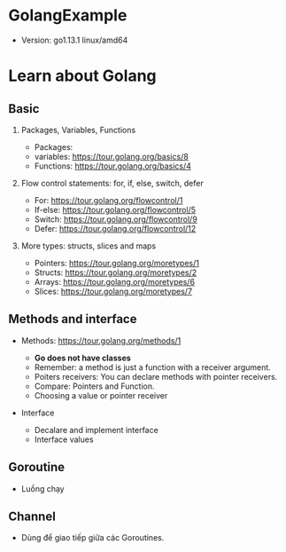 # GolangExample
- Version: go1.13.1 linux/amd64

# Learn about Golang
## Basic
1. Packages, Variables, Functions
    + Packages:
    + variables: https://tour.golang.org/basics/8
    + Functions: https://tour.golang.org/basics/4

2. Flow control statements: for, if, else, switch, defer
    + For: https://tour.golang.org/flowcontrol/1
    + If-else: https://tour.golang.org/flowcontrol/5
    + Switch: https://tour.golang.org/flowcontrol/9
    + Defer: https://tour.golang.org/flowcontrol/12

3. More types: structs, slices and maps
    + Pointers: https://tour.golang.org/moretypes/1
    + Structs: https://tour.golang.org/moretypes/2
    + Arrays: https://tour.golang.org/moretypes/6
    + Slices: https://tour.golang.org/moretypes/7

## Methods and interface
+ Methods: https://tour.golang.org/methods/1
    - **Go does not have classes**
    - Remember: a method is just a function with a receiver argument.
    - Poiters receivers: You can declare methods with pointer receivers.
    - Compare: Pointers and Function.
    - Choosing a value or pointer receiver

+ Interface
    - Decalare and implement interface
    - Interface values

## Goroutine
- Luồng chạy

## Channel
- Dùng để giao tiếp giữa các Goroutines.